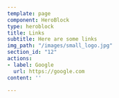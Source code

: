 ```yaml
---
template: page
component: HeroBlock
type: heroblock
title: Links
subtitle: Here are some links
img_path: "/images/small_logo.jpg"
section_id: "12"
actions:
- label: Google
  url: https://google.com
content: ''

---
```

